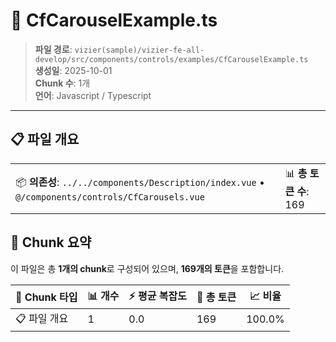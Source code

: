 # 📄 CfCarouselExample.ts

> **파일 경로**: `vizier(sample)/vizier-fe-all-develop/src/components/controls/examples/CfCarouselExample.ts`  
> **생성일**: 2025-10-01  
> **Chunk 수**: 1개  
> **언어**: Javascript / Typescript
---


## 📋 파일 개요

| | |
|--|--|
| 📦 **의존성**: `../../components/Description/index.vue` • `@/components/controls/CfCarousels.vue` | 📊 **총 토큰 수**: 169 |






## 🧩 Chunk 요약

이 파일은 총 **1개의 chunk**로 구성되어 있으며, **169개의 토큰**을 포함합니다.

| 🧩 Chunk 타입 | 📊 개수 | ⚡ 평균 복잡도 | 📝 총 토큰 | 📈 비율 |
|---------------|--------|-------------|----------|--------|
| 📋 파일 개요 | 1 | 0.0 | 169 | 100.0% |

